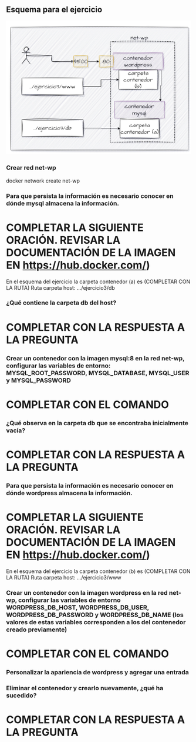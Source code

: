 ## Esquema para el ejercicio
![Imagen](imagenes/esquema-ejercicio3.PNG)

### Crear red net-wp
docker network create net-wp

### Para que persista la información es necesario conocer en dónde mysql almacena la información.
# COMPLETAR LA SIGUIENTE ORACIÓN. REVISAR LA DOCUMENTACIÓN DE LA IMAGEN EN https://hub.docker.com/)
En el esquema del ejercicio la carpeta contenedor (a) es (COMPLETAR CON LA RUTA)
Ruta carpeta host: .../ejercicio3/db

### ¿Qué contiene la carpeta db del host?
# COMPLETAR CON LA RESPUESTA A LA PREGUNTA

### Crear un contenedor con la imagen mysql:8  en la red net-wp, configurar las variables de entorno: MYSQL_ROOT_PASSWORD, MYSQL_DATABASE, MYSQL_USER y MYSQL_PASSWORD
# COMPLETAR CON EL COMANDO

### ¿Qué observa en la carpeta db que se encontraba inicialmente vacía?
# COMPLETAR CON LA RESPUESTA A LA PREGUNTA

### Para que persista la información es necesario conocer en dónde wordpress almacena la información.
# COMPLETAR LA SIGUIENTE ORACIÓN. REVISAR LA DOCUMENTACIÓN DE LA IMAGEN EN https://hub.docker.com/)
En el esquema del ejercicio la carpeta contenedor (b) es (COMPLETAR CON LA RUTA)
Ruta carpeta host: .../ejercicio3/www

### Crear un contenedor con la imagen wordpress en la red net-wp, configurar las variables de entorno WORDPRESS_DB_HOST, WORDPRESS_DB_USER, WORDPRESS_DB_PASSWORD y WORDPRESS_DB_NAME (los valores de estas variables corresponden a los del contenedor creado previamente)
# COMPLETAR CON EL COMANDO

### Personalizar la apariencia de wordpress y agregar una entrada

### Eliminar el contenedor y crearlo nuevamente, ¿qué ha sucedido?

# COMPLETAR CON LA RESPUESTA A LA PREGUNTA




